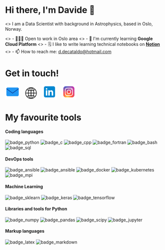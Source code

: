 # Hi there, I'm Davide 👋

<> I am a Data Scientist with background in Astrophysics, based in Oslo, Norway.

<> - 🧑🏻‍💻 Open to work in Oslo area
<> - 🌱 I'm currently learning **Google Cloud Platform**
<> - 🗒 I like to write learning technical notebooks on **[Notion][notion]**
<> - 📫 How to reach me: d.decataldo@hotmail.com

# Get in touch! 

[![imgname](./img/icons8-envelope-48.png)](mailto:d.decataldo@hotmail.com)
&nbsp;&nbsp;
[![imgname](./img/icons8-globe-40.png)](https://www.davidedecataldo.me)
&nbsp;&nbsp;
[![imgname](./img/icons8-linkedin-48.png)](https://www.linkedin.com/in/davide-decataldo-325690168/)
&nbsp;&nbsp;
[![imgname](./img/icons8-instagram-48.png)](https://www.instagram.com/_davedc/)



# My favourite tools

#### Coding languages

![badge_python](https://img.shields.io/badge/Python-black.svg?logo=python)
![badge_c](https://custom-icon-badges.herokuapp.com/badge/C-black.svg?logo=c-in-hexagon&amp;logoColor=white)
![badge_cpp](https://img.shields.io/badge/C++-black.svg?logo=cplusplus)
![badge_fortran](https://img.shields.io/badge/Fortran-black.svg?logo=fortran)
![badge_bash](https://img.shields.io/badge/Bash-121011.svg?logo=gnu-bash)
![badge_sql](https://custom-icon-badges.herokuapp.com/badge/SQL-black.svg?logo=database&amp;logoColor=white)

#### DevOps tools
![badge_ansible](https://img.shields.io/badge/Git-black.svg?logo=git)
![badge_ansible](https://img.shields.io/badge/Ansible-black.svg?logo=ansible)
![badge_docker](https://img.shields.io/badge/Docker-black.svg?logo=docker)
![badge_kubernetes](https://img.shields.io/badge/kubernetes-black.svg?logo=Kubernetes)
![badge_mpi](https://custom-icon-badges.herokuapp.com/badge/MPI-black.svg?logo=mpi)

#### Machine Learning

![badge_sklearn](https://img.shields.io/badge/ScikitLearn-black.svg?logo=scikitlearn)
![badge_keras](https://img.shields.io/badge/Keras-black.svg?logo=keras)
![badge_tensorflow](https://img.shields.io/badge/TensorFlow-black.svg?logo=tensorflow)

#### Libraries and tools for Python
![badge_numpy](https://img.shields.io/badge/NumPy-black.svg?logo=numpy)
![badge_pandas](https://img.shields.io/badge/Pandas-black.svg?logo=pandas)
![badge_scipy](https://img.shields.io/badge/SciPy-black.svg?logo=scipy)
![badge_jupyter](https://img.shields.io/badge/Jupyter-black.svg?logo=jupyter)

#### Markup languages

![badge_latex](https://img.shields.io/badge/LaTex-black.svg?logo=latex)
![badge_markdown](https://img.shields.io/badge/Markdown-black.svg?logo=markdown)







[mywebsite]: http://davidedecataldo.me
[notion]: 
[resume]:  


